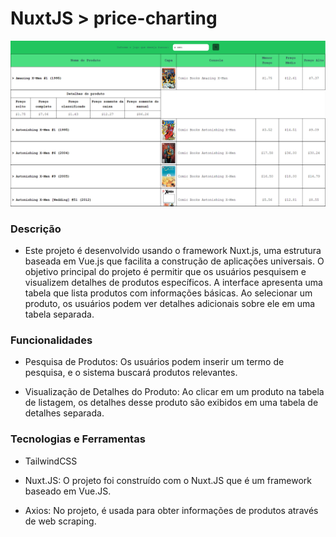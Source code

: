 # NuxtJS > price-charting

![preview](./components/assets/preview.png)

### Descrição 

- Este projeto é desenvolvido usando o framework Nuxt.js, uma estrutura baseada em Vue.js que facilita a construção de aplicações universais. O objetivo principal do projeto é permitir que os usuários pesquisem e visualizem detalhes de produtos específicos. A interface apresenta uma tabela que lista produtos com informações básicas. Ao selecionar um produto, os usuários podem ver detalhes adicionais sobre ele em uma tabela separada.


### Funcionalidades

- Pesquisa de Produtos: Os usuários podem inserir um termo de pesquisa, e o sistema buscará produtos relevantes.

- Visualização de Detalhes do Produto: Ao clicar em um produto na tabela de listagem, os detalhes desse produto são exibidos em uma tabela de detalhes separada.


### Tecnologias e Ferramentas

- TailwindCSS

- Nuxt.JS: O projeto foi construído com o Nuxt.JS que é um framework baseado em Vue.JS.

- Axios: No projeto, é usada para obter informações de produtos através de web scraping. 
